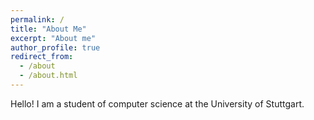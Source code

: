 ```yaml
---
permalink: /
title: "About Me"
excerpt: "About me"
author_profile: true
redirect_from:
  - /about
  - /about.html
---
```


Hello! I am a student of computer science at the University of Stuttgart.
